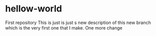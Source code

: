 # hellow-world
First repository
This is just is just s new description of this new branch which is the very first one that I make.
One more change
